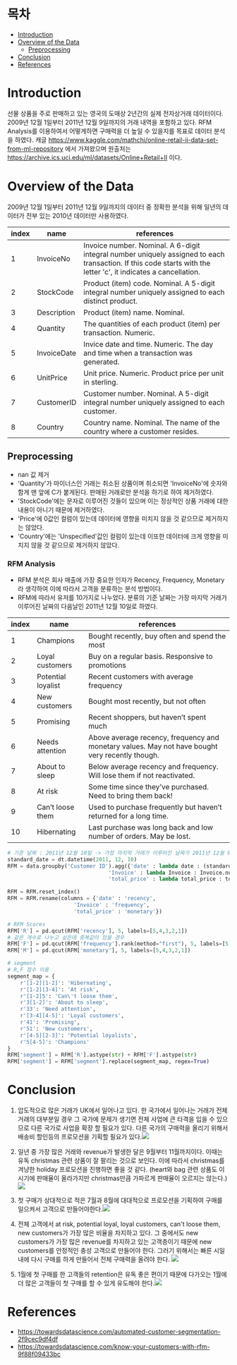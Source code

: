 # 목차
- [Introduction](#introduction)
- [Overview of the Data](#overview-of-the-data)
	* [Preprocessing](#preprocessing)
- [Conclusion](#conclusion)
- [References](#references)


# Introduction
선물 상품을 주로 판매하고 있는 영국의 도매상 2년간의 실제 전자상거래 데이터이다. 2009년 12월 1일부터 2011년 12월 9일까지의 거래 내역을 포함하고 있다. RFM Analysis를 이용하여서 어떻게하면 구매력을 더 높일 수 있을지를 목표로 데이터 분석을 하였다. 캐글 https://www.kaggle.com/mathchi/online-retail-ii-data-set-from-ml-repository 에서 가져왔으며 원출처는 https://archive.ics.uci.edu/ml/datasets/Online+Retail+II 이다.

# Overview of the Data

2009년 12월 1일부터 2011년 12월 9일까지의 데이터 중 정확한 분석을 위해 일년의 데이터가 전부 있는 2010년 데이터만 사용하였다.

| index | name | references | 
| --- | --- | --- |
| 1 | InvoiceNo | Invoice number. Nominal. A 6-digit integral number uniquely assigned to each transaction. If this code starts with the letter 'c', it indicates a cancellation. | 
| 2 | StockCode | Product (item) code. Nominal. A 5-digit integral number uniquely assigned to each distinct product. | 
| 3 | Description | Product (item) name. Nominal. |
| 4 | Quantity | The quantities of each product (item) per transaction. Numeric. |
| 5 | InvoiceDate | Invice date and time. Numeric. The day and time when a transaction was generated. |
| 6 | UnitPrice | Unit price. Numeric. Product price per unit in sterling. |
| 7 | CustomerID | Customer number. Nominal. A 5-digit integral number uniquely assigned to each customer. | 
| 8 | Country | Country name. Nominal. The name of the country where a customer resides. |


## Preprocessing
- nan 값 제거
- 'Quantity'가 마이너스인 거래는 취소된 상품이며 취소되면 'InvoiceNo'에 숫자와 함게 맨 앞에 C가 붙게된다. 판매된 거래로만 분석을 하기로 하여 제거하였다.
- 'StockCode'에는 문자로 이루어진 것들이 있으며 이는 정상적인 상품 거래에 대한 내용이 아니기 때문에 제거하였다.
- 'Price'에 0값인 컬럼이 있는데 데이터에 영향을 미치지 않을 것 같으므로 제거하지는 않았다.
- 'Country'에는 'Unspecified'값인 컬럼이 있는데 이또한 데이터에 크게 영향을 미치지 않을 것 같으므로 제거하지 않았다. 
### RFM Analysis
- RFM 분석은 회사 매출에 가장 중요한 인자가 Recency, Frequency, Monetary라 생각하여 이에 따라서 고객을 분류하는 분석 방법이다. 
- RFM에 따라서 유저를 10가지로 나누었다. 분류의 기준 날짜는 가장 마지막 거래가 이루어진 날짜의 다음날인 2011년 12월 10일로 하였다. 

| index | name | references | 
| --- | --- | --- |
| 1 | Champions | Bought recently, buy often and spend the most | 
| 2 | Loyal customers | Buy on a regular basis. Responsive to promotions | 
| 3 | Potential loyalist | Recent customers with average frequency |
| 4 | New customers | Bought most recently, but not often |
| 5 | Promising | Recent shoppers, but haven’t spent much |
| 6 | Needs attention | Above average recency, frequency and monetary values. May not have bought very recently though. |
| 7 | About to sleep | Below average recency and frequency. Will lose them if not reactivated. | 
| 8 | At risk | Some time since they’ve purchased. Need to bring them back! |
| 9 | Can’t loose them | Used to purchase frequently but haven’t returned for a long time. |
| 10 | Hibernating | Last purchase was long back and low number of orders. May be lost. |


``` python
# 기준 날짜 : 2011년 12월 10일 -> 가장 마지막 거래가 이루어진 날짜가 2011년 12월 9일이기 때문
standard_date = dt.datetime(2011, 12, 10)
RFM = data.groupby('Customer ID').agg({'date' : lambda date : (standard_date - date.max()).days,
                                'Invoice' : lambda Invoice : Invoice.nunique(),
                                'total_price' : lambda total_price : total_price.sum()})

RFM = RFM.reset_index()
RFM = RFM.rename(columns = {'date' : 'recency',
                     'Invoice' : 'frequency',
                     'total_price' : 'monetary'})

# RFM Scores
RFM['R'] = pd.qcut(RFM['recency'], 5, labels=[5,4,3,2,1])
# 같은 개수로 나누고 싶은데 중복값이 있을 경우
RFM['F'] = pd.qcut(RFM['frequency'].rank(method="first"), 5, labels=[5,4,3,2,1])
RFM['M'] = pd.qcut(RFM['monetary'], 5, labels=[5,4,3,2,1])

# segment
# R,F 점수 이용
segment_map = {
    r'[1-2][1-2]': 'Hibernating',
    r'[1-2][3-4]': 'At risk',
    r'[1-2]5': 'Can\'t loose them',
    r'3[1-2]': 'About to sleep',
    r'33': 'Need attention',
    r'[3-4][4-5]': 'Loyal customers',
    r'41': 'Promising',
    r'51': 'New customers',
    r'[4-5][2-3]': 'Potential loyalists',
    r'5[4-5]': 'Champions'
}
RFM['segment'] = RFM['R'].astype(str) + RFM['F'].astype(str)
RFM['segment'] = RFM['segment'].replace(segment_map, regex=True)
```

# Conclusion

1. 압도적으로 많은 거래가 UK에서 일어나고 있다. 한 국가에서 일어나는 거래가 전체 거래의 대부분일 경우 그 국가에 문제가 생기면 전체 사업에 큰 타격을 입을 수 있으므로 다른 국가로 사업을 확장 할 필요가 있다. 다른 국가의 구매력을 올리기 위해서 배송비 할인등의 프로모션을 기획할 필요가 있다.![](images/conclusion1.png)


2. 일년 중 가장 많은 거래와 revenue가 발생한 달은 9월부터 11월까지이다. 이때는 유독 christmas 관련 상품이 잘 팔리는 것으로 보인다. 이에 따라서 christmas를 겨냥한 holiday 프로모션을 진행하면 좋을 것 같다. (heart와 bag 관련 상품도 이 시기에 판매율이 올라가지만 christmas만큼 가파르게 판매율이 오르지는 않는다.)![](images/conclusion2.png)


3. 첫 구매가 상대적으로 적은 7월과 8월에 대대적으로 프로모션을 기획하여 구매를 일으켜서 고객으로 만들어야한다.![](images/conclusion3.png)


4. 전체 고객에서 at risk, potential loyal, loyal customers, can't loose them, new customers가 가장 많은 비율을 차지하고 있다. 그 중에서도 new customers가 가장 많은 revenue를 차지하고 있는 고객층이기 때문에 new customers를 안정적인 충성 고객으로 만들어야 한다. 그러기 위해서는 빠른 시일 내에 다시 구매를 하게 만들어서 전체 구매력을 올려야 한다. ![](image/conclusion4.png)

 
5. 1월에 첫 구매를 한 고객들의 retention은 유독 좋은 편이기 때문에 다가오는 1월에 더 많은 고객들이 첫 구매를 할 수 있게 유도해야 한다.![](images/conclusion5.png)


# References
- https://towardsdatascience.com/automated-customer-segmentation-2f9cec9df4df
- https://towardsdatascience.com/know-your-customers-with-rfm-9f88f09433bc